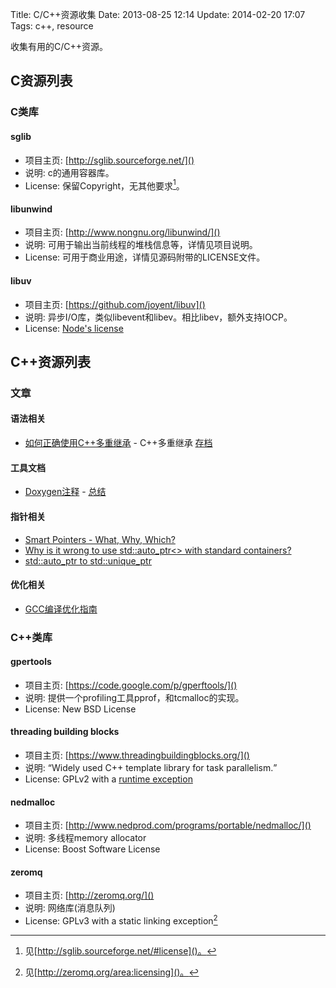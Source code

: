 Title: C/C++资源收集
Date: 2013-08-25 12:14
Update: 2014-02-20 17:07
Tags: c++, resource

收集有用的C/C++资源。

## C资源列表
### C类库
#### sglib
* 项目主页: [http://sglib.sourceforge.net/]()
* 说明: c的通用容器库。
* License: 保留Copyright，无其他要求[^1]。

#### libunwind
* 项目主页: [http://www.nongnu.org/libunwind/]()
* 说明: 可用于输出当前线程的堆栈信息等，详情见项目说明。
* License: 可用于商业用途，详情见源码附带的LICENSE文件。

#### libuv
* 项目主页: [https://github.com/joyent/libuv]()
* 说明: 异步I/O库，类似libevent和libev。相比libev，额外支持IOCP。
* License: [Node's license](https://github.com/joyent/libuv/blob/master/LICENSE)

## C++资源列表
### 文章
#### 语法相关

*  [如何正确使用C++多重继承](http://bigasp.com/archives/486) - C++多重继承 [存档](https://www.evernote.com/pub/wilbur_ma/share#b=f811aee8-c2e6-46e0-b058-bd9c0ff79489&st=p&n=017abb98-429f-4122-87e5-fff74bd18287)

#### 工具文档

*  [Doxygen注释](http://www.doxygen.nl/docblocks.html) - [总结](/tools/cpp/doxygen_summary)

#### 指针相关

*  [Smart Pointers - What, Why, Which?](http://ootips.org/yonat/4dev/smart-pointers.html)
*  [Why is it wrong to use std::auto_ptr<> with standard containers?](http://stackoverflow.com/questions/111478/why-is-it-wrong-to-use-stdauto-ptr-with-standard-containers)
*  [std::auto_ptr to std::unique_ptr](http://stackoverflow.com/questions/3451099/stdauto-ptr-to-stdunique-ptr)

#### 优化相关

*  [GCC编译优化指南](http://lamp.linux.gov.cn/Linux/optimize_guide.html)

### C++类库
#### gpertools
* 项目主页: [https://code.google.com/p/gperftools/]()
* 说明: 提供一个profiling工具pprof，和tcmalloc的实现。
* License: New BSD License

#### threading building blocks
* 项目主页: [https://www.threadingbuildingblocks.org/]()
* 说明: <q>Widely used C++ template library for task parallelism.</q>
* License: GPLv2 with a [runtime exception](http://gcc.gnu.org/onlinedocs/libstdc++/manual/bk01pt01ch01s02.html)

#### nedmalloc
* 项目主页: [http://www.nedprod.com/programs/portable/nedmalloc/]()
* 说明: 多线程memory allocator
* License: Boost Software License

#### zeromq
* 项目主页: [http://zeromq.org/]()
* 说明: 网络库(消息队列)
* License: GPLv3 with a static linking exception[^2]

[^1]: 见[http://sglib.sourceforge.net/#license]()。
[^2]: 见[http://zeromq.org/area:licensing]()。

